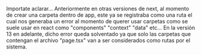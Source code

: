 Importate aclarar...
Anteriormente en otras versiones de next, al momento de crear
una carpeta dentro de app, este ya se registraba como una ruta
el cual nos generaba un error al momento de querer usar carpetas
como se suele usar en react como "components" "context" "data" etc...
En la versión 13 en adelante, dicho error queda solventado ya que
solo las carpetas que contengan el archivo "page.tsx" van a ser considerados como rutas por el sistema.
